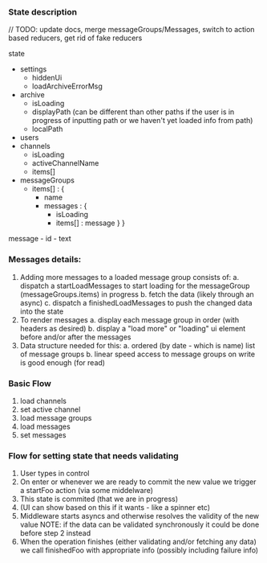 ### State description

// TODO: update docs, merge messageGroups/Messages, switch to action based reducers, get rid of fake reducers

state
- settings
	- hiddenUi
	- loadArchiveErrorMsg
- archive
	- isLoading
	- displayPath (can be different than other paths if the user is in progress of inputting path or we haven't yet loaded info from path)
	- localPath
- users
- channels
	- isLoading
	- activeChannelName
	- items[]
- messageGroups
	- items[] : {
		- name
		- messages : {
			- isLoading
			- items[] : message
		}
	}

message
	- id
	- text

### Messages details:
1. Adding more messages to a loaded message group consists of:
	a. dispatch a startLoadMessages to start loading for the messageGroup (messageGroups.items) in progress
	b. fetch the data (likely through an async)
	c. dispatch a finishedLoadMessages to push the changed data into the state
2. To render messages
	a. display each message group in order (with headers as desired)
	b. display a "load more" or "loading" ui element before and/or after the messages
3. Data structure needed for this:
	a. ordered (by date - which is name) list of message groups
	b. linear speed access to message groups on write is good enough (for read)

### Basic Flow
1. load channels
2. set active channel
3. load message groups
4. load messages
5. set messages

### Flow for setting state that needs validating
1. User types in control
2. On enter or whenever we are ready to commit the new value we trigger a startFoo action (via some middelware)
3. This state is commited (that we are in progress)
4. (UI can show based on this if it wants - like a spinner etc)
5. Middleware starts asyncs and otherwise resolves the validity of the new value
NOTE: if the data can be validated synchronously it could be done before step 2 instead
6. When the operation finishes (either validating and/or fetching any data) we call finishedFoo with appropriate info (possibly including failure info)